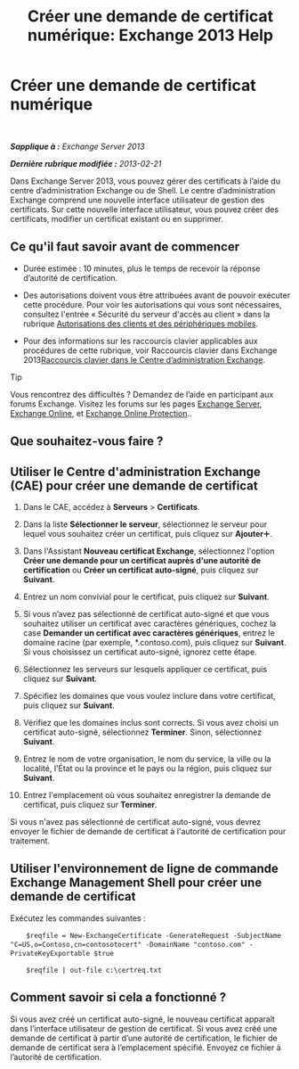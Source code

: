 ﻿---
title: 'Créer une demande de certificat numérique: Exchange 2013 Help'
TOCTitle: Créer une demande de certificat numérique
ms:assetid: efb00de7-070b-46bf-a2fc-00d07ae085c1
ms:mtpsurl: https://technet.microsoft.com/fr-fr/library/Bb125165(v=EXCHG.150)
ms:contentKeyID: 52063032
ms.date: 04/24/2018
mtps_version: v=EXCHG.150
ms.translationtype: HT
---

# Créer une demande de certificat numérique

 

_**Sapplique à :** Exchange Server 2013_

_**Dernière rubrique modifiée :** 2013-02-21_

Dans Exchange Server 2013, vous pouvez gérer des certificats à l’aide du centre d’administration Exchange ou de Shell. Le centre d’administration Exchange comprend une nouvelle interface utilisateur de gestion des certificats. Sur cette nouvelle interface utilisateur, vous pouvez créer des certificats, modifier un certificat existant ou en supprimer.

## Ce qu'il faut savoir avant de commencer

  - Durée estimée : 10 minutes, plus le temps de recevoir la réponse d’autorité de certification.

  - Des autorisations doivent vous être attribuées avant de pouvoir exécuter cette procédure. Pour voir les autorisations qui vous sont nécessaires, consultez l'entrée « Sécurité du serveur d'accès au client » dans la rubrique [Autorisations des clients et des périphériques mobiles](clients-and-mobile-devices-permissions-exchange-2013-help.md).

  - Pour des informations sur les raccourcis clavier applicables aux procédures de cette rubrique, voir Raccourcis clavier dans Exchange 2013[Raccourcis clavier dans le Centre d’administration Exchange](keyboard-shortcuts-in-the-exchange-admin-center-exchange-online-protection-help.md).

> [!TIP]  
> Vous rencontrez des difficultés ? Demandez de l’aide en participant aux forums Exchange. Visitez les forums sur les pages <a href="https://go.microsoft.com/fwlink/p/?linkid=60612">Exchange Server</a>, <a href="https://go.microsoft.com/fwlink/p/?linkid=267542">Exchange Online</a>, et <a href="https://go.microsoft.com/fwlink/p/?linkid=285351">Exchange Online Protection</a>..


## Que souhaitez-vous faire ?

## Utiliser le Centre d'administration Exchange (CAE) pour créer une demande de certificat

1.  Dans le CAE, accédez à **Serveurs** \> **Certificats**.

2.  Dans la liste **Sélectionner le serveur**, sélectionnez le serveur pour lequel vous souhaitez créer un certificat, puis cliquez sur **Ajouter**![Icône Ajouter](images/JJ218640.c1e75329-d6d7-4073-a27d-498590bbb558(EXCHG.150).gif "Icône Ajouter").

3.  Dans l'Assistant **Nouveau certificat Exchange**, sélectionnez l'option **Créer une demande pour un certificat auprès d'une autorité de certification** ou **Créer un certificat auto-signé**, puis cliquez sur **Suivant**.

4.  Entrez un nom convivial pour le certificat, puis cliquez sur **Suivant**.

5.  Si vous n’avez pas sélectionné de certificat auto-signé et que vous souhaitez utiliser un certificat avec caractères génériques, cochez la case **Demander un certificat avec caractères génériques**, entrez le domaine racine (par exemple, \*.contoso.com), puis cliquez sur **Suivant**. Si vous choisissez un certificat auto-signé, ignorez cette étape.

6.  Sélectionnez les serveurs sur lesquels appliquer ce certificat, puis cliquez sur **Suivant**.

7.  Spécifiez les domaines que vous voulez inclure dans votre certificat, puis cliquez sur **Suivant**.

8.  Vérifiez que les domaines inclus sont corrects. Si vous avez choisi un certificat auto-signé, sélectionnez **Terminer**. Sinon, sélectionnez **Suivant**.

9.  Entrez le nom de votre organisation, le nom du service, la ville ou la localité, l'État ou la province et le pays ou la région, puis cliquez sur **Suivant**.

10. Entrez l'emplacement où vous souhaitez enregistrer la demande de certificat, puis cliquez sur **Terminer**.

Si vous n'avez pas sélectionné de certificat auto-signé, vous devrez envoyer le fichier de demande de certificat à l'autorité de certification pour traitement.

## Utiliser l'environnement de ligne de commande Exchange Management Shell pour créer une demande de certificat

Exécutez les commandes suivantes :
```
    $reqfile = New-ExchangeCertificate -GenerateRequest -SubjectName "C=US,o=Contoso,cn=contosotocert" -DomainName "contoso.com" -PrivateKeyExportable $true
```
```
    $reqfile | out-file c:\certreq.txt
```    

## Comment savoir si cela a fonctionné ?

Si vous avez créé un certificat auto-signé, le nouveau certificat apparaît dans l’interface utilisateur de gestion de certificat. Si vous avez créé une demande de certificat à partir d’une autorité de certification, le fichier de demande de certificat sera à l’emplacement spécifié. Envoyez ce fichier à l’autorité de certification.

